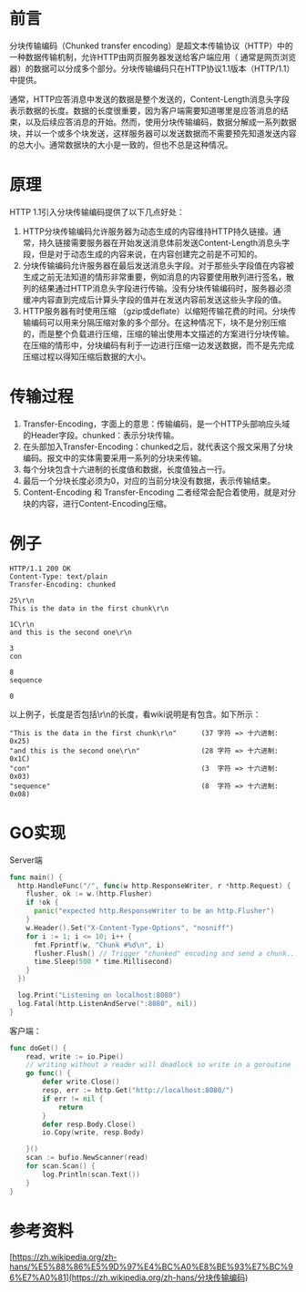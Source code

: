 # 前言

分块传输编码（Chunked transfer encoding）是超文本传输协议（HTTP）中的一种数据传输机制，允许HTTP由网页服务器发送给客户端应用（ 通常是网页浏览器）的数据可以分成多个部分。分块传输编码只在HTTP协议1.1版本（HTTP/1.1）中提供。

通常，HTTP应答消息中发送的数据是整个发送的，Content-Length消息头字段表示数据的长度。数据的长度很重要，因为客户端需要知道哪里是应答消息的结束，以及后续应答消息的开始。然而，使用分块传输编码，数据分解成一系列数据块，并以一个或多个块发送，这样服务器可以发送数据而不需要预先知道发送内容的总大小。通常数据块的大小是一致的，但也不总是这种情况。

# 原理

HTTP 1.1引入分块传输编码提供了以下几点好处：

1. HTTP分块传输编码允许服务器为动态生成的内容维持HTTP持久链接。通常，持久链接需要服务器在开始发送消息体前发送Content-Length消息头字段，但是对于动态生成的内容来说，在内容创建完之前是不可知的。
2. 分块传输编码允许服务器在最后发送消息头字段。对于那些头字段值在内容被生成之前无法知道的情形非常重要，例如消息的内容要使用散列进行签名，散列的结果通过HTTP消息头字段进行传输。没有分块传输编码时，服务器必须缓冲内容直到完成后计算头字段的值并在发送内容前发送这些头字段的值。
3. HTTP服务器有时使用压缩 （gzip或deflate）以缩短传输花费的时间。分块传输编码可以用来分隔压缩对象的多个部分。在这种情况下，块不是分别压缩的，而是整个负载进行压缩，压缩的输出使用本文描述的方案进行分块传输。在压缩的情形中，分块编码有利于一边进行压缩一边发送数据，而不是先完成压缩过程以得知压缩后数据的大小。

# 传输过程

1. Transfer-Encoding，字面上的意思：传输编码，是一个HTTP头部响应头域的Header字段。chunked：表示分块传输。
2. 在头部加入Transfer-Encoding：chunked之后，就代表这个报文采用了分块编码。报文中的实体需要采用一系列的分块来传输。
3. 每个分块包含十六进制的长度值和数据，长度值独占一行。
4. 最后一个分块长度必须为0，对应的当前分块没有数据，表示传输结束。
5. Content-Encoding 和 Transfer-Encoding 二者经常会配合着使用，就是对分块的内容，进行Content-Encoding压缩。

# 例子

```
HTTP/1.1 200 OK
Content-Type: text/plain
Transfer-Encoding: chunked

25\r\n
This is the data in the first chunk\r\n

1C\r\n
and this is the second one\r\n

3
con

8
sequence

0
```

以上例子，长度是否包括\r\n的长度，看wiki说明是有包含。如下所示：

```
"This is the data in the first chunk\r\n"      (37 字符 => 十六进制: 0x25)
"and this is the second one\r\n"               (28 字符 => 十六进制: 0x1C)
"con"                                          (3  字符 => 十六进制: 0x03)
"sequence"                                     (8  字符 => 十六进制: 0x08)
```

# GO实现

Server端

```go
func main() {
  http.HandleFunc("/", func(w http.ResponseWriter, r *http.Request) {
    flusher, ok := w.(http.Flusher)
    if !ok {
      panic("expected http.ResponseWriter to be an http.Flusher")
    }
    w.Header().Set("X-Content-Type-Options", "nosniff")
    for i := 1; i <= 10; i++ {
      fmt.Fprintf(w, "Chunk #%d\n", i)
      flusher.Flush() // Trigger "chunked" encoding and send a chunk...
      time.Sleep(500 * time.Millisecond)
    }
  })

  log.Print("Listening on localhost:8080")
  log.Fatal(http.ListenAndServe(":8080", nil))
}
```

客户端：

```go
func doGet() {
	read, write := io.Pipe()
	// writing without a reader will deadlock so write in a goroutine
	go func() {
		defer write.Close()
		resp, err := http.Get("http://localhost:8080/")
		if err != nil {
			return
		}
		defer resp.Body.Close()
		io.Copy(write, resp.Body)

	}()
	scan := bufio.NewScanner(read)
	for scan.Scan() {
		log.Println(scan.Text())
	}
}
```



# 参考资料

[https://zh.wikipedia.org/zh-hans/%E5%88%86%E5%9D%97%E4%BC%A0%E8%BE%93%E7%BC%96%E7%A0%81](https://zh.wikipedia.org/zh-hans/分块传输编码)